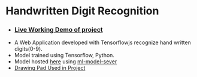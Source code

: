 # Handwritten Digit Recognition
  * ### [Live Working Demo of project](https://tarun-bisht.github.io/DigitRecognition/)
  * A Web Application developed with Tensorflowjs recognize hand written digits(0-9).
  * Model trained using Tensorflow, Python.
  * Model hosted [here](https://ml-models11.herokuapp.com/model_mnist_digits) using [ml-model-sever](https://github.com/tarun-bisht/ml-model-server)
  * [Drawing Pad Used in Project](https://github.com/tarun-bisht/SimpleDrawingPad)
